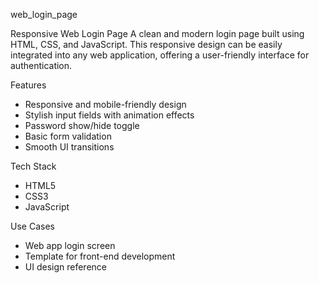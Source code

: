 web_login_page

Responsive Web Login Page
A clean and modern login page built using HTML, CSS, and JavaScript. This responsive design can be easily integrated into any web application, offering a user-friendly interface for authentication.

Features
* Responsive and mobile-friendly design
* Stylish input fields with animation effects
* Password show/hide toggle
* Basic form validation
* Smooth UI transitions

Tech Stack
* HTML5
* CSS3
* JavaScript

Use Cases
* Web app login screen
* Template for front-end development
* UI design reference
